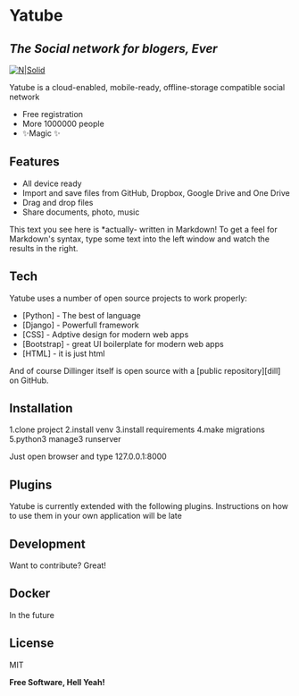 # Yatube
## _The Social network for blogers, Ever_

[![N|Solid](https://naked-science.ru/wp-content/uploads/2017/05/field_image_social-networks-in-crisis.jpg)](https://naked-science.ru/wp-content/uploads/2017/05/)



Yatube is a cloud-enabled, mobile-ready, offline-storage compatible social network


- Free registration
- More 1000000 people 
- ✨Magic ✨

## Features

- All device ready
- Import and save files from GitHub, Dropbox, Google Drive and One Drive
- Drag and drop files
- Share documents, photo, music 



This text you see here is *actually- written in Markdown! To get a feel
for Markdown's syntax, type some text into the left window and
watch the results in the right.

## Tech

Yatube uses a number of open source projects to work properly:

- [Python] - The best of language
- [Django] - Powerfull framework
- [CSS] - Adptive design for modern web apps
- [Bootstrap] - great UI boilerplate for modern web apps
- [HTML] - it is just html


And of course Dillinger itself is open source with a [public repository][dill]
 on GitHub.

## Installation
1.clone project
2.install venv
3.install requirements
4.make migrations
5.python3 manage3 runserver

Just open browser and type 127.0.0.1:8000


## Plugins

Yatube is currently extended with the following plugins.
Instructions on how to use them in your own application will be late


## Development

Want to contribute? Great!



## Docker

In the future

## License

MIT

**Free Software, Hell Yeah!**


